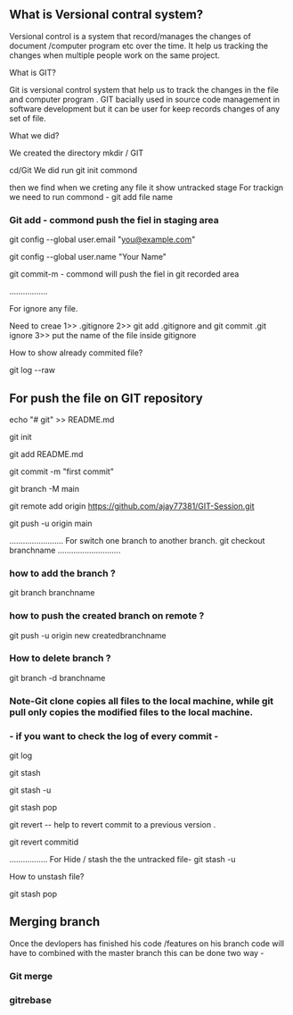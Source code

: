 ## What is Versional contral system?

Versional control is a system that record/manages the changes of document /computer program etc over the time. It help us tracking the changes when multiple people work on the same project.

What is GIT?

Git is versional control system that help us to track the changes in the file and computer program . GIT bacially used in source code management in software development  but it can be user for keep records changes of any set of file.




What we did?

We created the directory mkdir / GIT

cd/Git
 We did run git init commond
 

then we find when we creting any file it show untracked stage
 For trackign we need to run commond - git add file name
### Git add - commond push the fiel in staging area

git config --global user.email "you@example.com"

  git config --global user.name "Your Name"

git commit-m - commond will push the fiel in git recorded area


.................

For ignore any file. 

Need to creae 
1>>  .gitignore
2>>   git add .gitignore and git commit .git ignore
3>> put the name of the file inside gitignore



How to show already commited file?

git log --raw

## For push the file on GIT repository

echo "# git" >> README.md

git init

git add README.md

git commit -m "first commit"

git branch -M main

git remote add origin https://github.com/ajay77381/GIT-Session.git

git push -u origin main


........................
For switch one branch to another branch.
git checkout branchname
............................

### how to add the branch ?

git branch branchname

### how to push the created branch on remote ?

git push -u origin new createdbranchname

### How to delete branch ?

git branch -d branchname

### Note-Git clone copies all files to the local machine, while git pull only copies the modified files to the local machine. 

### - if you want to check the log of every commit -

git log

git stash

git stash -u

git stash pop

git revert  -- help to revert commit to a previous version .

git revert commitid

.................
For Hide / stash the the untracked file-
git stash -u

How to unstash file?

git stash pop

## Merging branch
Once the devlopers has finished his code /features on his branch code will have to combined with the master branch this can be done two way -
### Git merge

### gitrebase

